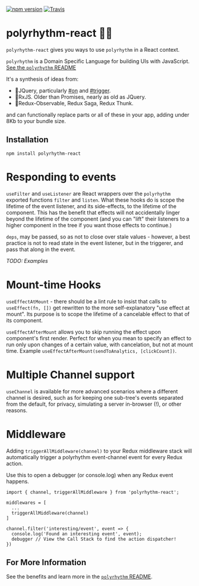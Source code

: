 [![npm version](https://badge.fury.io/js/polyrhythm-react.svg)](https://badge.fury.io/js/polyrhythm-react)
[![Travis](https://img.shields.io/travis/deanius/polyrhythm-react.svg)](https://travis-ci.org/deanius/polyrhythm-react)

# polyrhythm-react 🎵🎶

`polyrhythm-react` gives you ways to use `polyrhythm` in a React context.

`polyrhythm` is a Domain Specific Language for building UIs with JavaScript. [See the `polyrhythm` README](https://github.com/deanius/polyrhtyhm)

It's a synthesis of ideas from:

- 💙JQuery, particularly [#on](https://api.jquery.com/on/) and [#trigger](https://api.jquery.com/trigger/).
- 💜RxJS. Older than Promises, nearly as old as JQuery.
- 💜Redux-Observable, Redux Saga, Redux Thunk.

and can functionally replace parts or all of these in your app, adding under 8Kb to your bundle size.

## Installation

```
npm install polyrhythm-react
```

# Responding to events

`useFilter` and `useListener` are React wrappers over the `polyrhythm` exported functions `filter` and `listen`. What these hooks do is scope the lifetime of the event listener, and its side-effects, to the lifetime of the component. This has the benefit that effects will not accidentally linger beyond the lifetime of the component (and you can "lift" their listeners to a higher component in the tree if you want those effects to continue.)

`deps`, may be passed, so as not to close over stale values - however, a best practice is not to read state in the event listener, but in the triggerer, and pass that along in the event.

_TODO: Examples_

# Mount-time Hooks

`useEffectAtMount` - there should be a lint rule to insist that calls to `useEffect(fn, [])` get rewritten to the more self-explanatory "use effect at mount". Its purpose is to scope the lifetime of a cancelable effect to that of its component.

`useEffectAfterMount` allows you to skip running the effect upon component's first render. Perfect for when you mean to specify an effect to run only upon changes of a certain value, with cancelation, but not at mount time. Example `useEffectAfterMount(sendToAnalytics, [clickCount])`.

# Multiple Channel support

`useChannel` is available for more advanced scenarios where a different channel is desired, such as for keeping one sub-tree's events separated from the default, for privacy, simulating a server in-browser (!), or other reasons.

# Middleware

Adding `triggerAllMiddleware(channel)` to your Redux middleware stack will automatically trigger a polyrhythm event-channel event for every Redux action.

Use this to open a debugger (or console.log) when any Redux event happens.

```
import { channel, triggerAllMiddleware } from 'polyrhythm-react';

middlewares = [
  ...
  triggerAllMiddleware(channel)
]

channel.filter('interesting/event', event => {
  console.log('Found an interesting event', event);
  debugger // View the Call Stack to find the action dispatcher!
})
```

## For More Information

See the benefits and learn more in the [`polyrhythm` README](https://github.com/deanius/polyrhythm).

